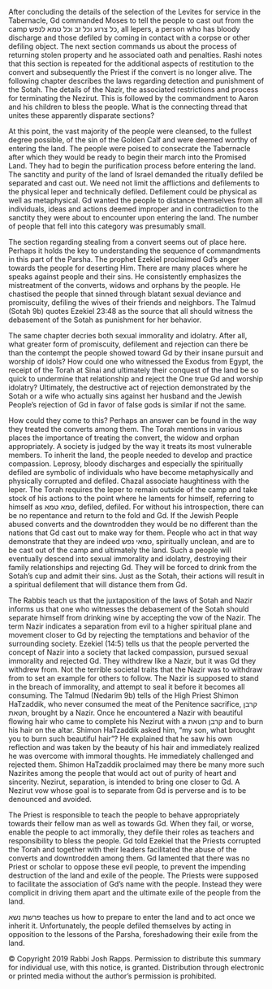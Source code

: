 After concluding the details of the selection of the Levites for service in the Tabernacle, Gd commanded Moses to tell the people to cast out from the camp כל צרוע וכל זב וכל טמא לנפש, all lepers, a person who has bloody discharge and those defiled by coming in contact with a corpse or other defiling object. The next section commands us about the process of returning stolen property and he associated oath and penalties. Rashi notes that this section is repeated for the additional aspects of restitution to the convert and subsequently the Priest if the convert is no longer alive. The following chapter describes the laws regarding detection and punishment of the Sotah. The details of the Nazir, the associated restrictions and process for terminating the Nezirut. This is followed by the commandment to Aaron and his children to bless the people. What is the connecting thread that unites these apparently disparate sections?

At this point, the vast majority of the people were cleansed, to the fullest degree possible, of the sin of the Golden Calf and were deemed worthy of entering the land.  The people were poised to consecrate the Tabernacle after which they would be ready to begin their march into the Promised Land. They had to begin the purification process before entering the land. The sanctity and purity of the land of Israel demanded the ritually defiled be separated and cast out. We need not limit the afflictions and defilements to the physical leper and technically defiled. Defilement could be physical as well as metaphysical. Gd wanted the people to distance themselves from all individuals, ideas and actions deemed improper and in contradiction to the sanctity they were about to encounter upon entering the land. The number of people that fell into this category was presumably small.  

The section regarding stealing from a convert seems out of place here. Perhaps it holds the key to understanding the sequence of commandments in this part of the Parsha. The prophet Ezekiel proclaimed Gd’s anger towards the people for deserting Him. There are many places where he speaks against people and their sins. He consistently emphasizes the mistreatment of the converts, widows and orphans by the people. He chastised the people that sinned through blatant sexual deviance and promiscuity, defiling the wives of their friends and neighbors. The Talmud (Sotah 9b) quotes Ezekiel 23:48 as the source that all should witness the debasement of the Sotah as punishment for her behavior. 

The same chapter decries both sexual immorality and idolatry. After all, what greater form of promiscuity, defilement and rejection can there be than the contempt the people showed toward Gd by their insane pursuit and worship of idols? How could one who witnessed the Exodus from Egypt, the receipt of the Torah at Sinai and ultimately their conquest of the land be so quick to undermine that relationship and reject the One true Gd and worship idolatry? Ultimately, the destructive act of rejection demonstrated by the Sotah or a wife who actually sins against her husband and the Jewish People’s rejection of Gd in favor of false gods is similar if not the same.  

How could they come to this? Perhaps an answer can be found in the way they treated the converts among them. The Torah mentions in various places the importance of treating the convert, the widow and orphan appropriately. A society is judged by the way it treats its most vulnerable members. To inherit the land, the people needed to develop and practice compassion. Leprosy, bloody discharges and especially the spiritually defiled are symbolic of individuals who have become metaphysically and physically corrupted and defiled. Chazal associate haughtiness with the leper. The Torah requires the leper to remain outside of the camp and take stock of his actions to the point where he laments for himself, referring to himself as טמא טמא, defiled, defiled. For without his introspection, there can be no repentance and return to the fold and Gd. If the Jewish People abused converts and the downtrodden they would be no different than the nations that Gd cast out to make way for them. People who act in that way demonstrate that they are indeed טמאי נפש, spiritually unclean, and are to be cast out of the camp and ultimately the land. Such a people will eventually descend into sexual immorality and idolatry, destroying their family relationships and rejecting Gd.  They will be forced to drink from the Sotah’s cup and admit their sins. Just as the Sotah, their actions will result in a spiritual defilement that will distance them from Gd.

The Rabbis teach us that the juxtaposition of the laws of Sotah and Nazir informs us that one who witnesses the debasement of the Sotah should separate himself from drinking wine by accepting the vow of the Nazir. The term Nazir indicates a separation from evil to a higher spiritual plane and movement closer to Gd by rejecting the temptations and behavior of the surrounding society. Ezekiel (14:5) tells us that the people perverted the concept of Nazir into a society that lacked compassion, pursued sexual immorality and rejected Gd. They withdrew like a Nazir, but it was Gd they withdrew from. Not the terrible societal traits that the Nazir was to withdraw from to set an example for others to follow. The Nazir is supposed to stand in the breach of immorality, and attempt to seal it before it becomes all consuming. The Talmud (Nedarim 9b) tells of the High Priest Shimon HaTzaddik, who never consumed the meat of the Penitence sacrifice, קרבן חטאת, brought by a Nazir. Once he encountered a Nazir with beautiful flowing hair who came to complete his Nezirut with a קרבן חטאת and to burn his hair on the altar. Shimon HaTzaddik asked him, “my son, what brought you to burn such beautiful hair”? He explained that he saw his own reflection and was taken by the beauty of his hair and immediately realized he was overcome with immoral thoughts. He immediately challenged and rejected them. Shimon HaTzaddik proclaimed may there be many more such Nazirites among the people that would act out of purity of heart and sincerity. Nezirut, separation, is intended to bring one closer to Gd. A Nezirut vow whose goal is to separate from Gd is perverse and is to be denounced and avoided.

The Priest is responsible to teach the people to behave appropriately towards their fellow man as well as towards Gd. When they fail, or worse, enable the people to act immorally, they defile their roles as teachers and responsibility to bless the people. Gd told Ezekiel that the Priests corrupted the Torah and together with their leaders facilitated the abuse of the converts and downtrodden among them. Gd lamented that there was no Priest or scholar to oppose these evil people, to prevent the impending destruction of the land and exile of the people. The Priests were supposed to facilitate the association of Gd’s name with the people. Instead they were complicit in driving them apart and the ultimate exile of the people from the land.

פרשת נשא teaches us how to prepare to enter the land and to act once we inherit it. Unfortunately, the people defiled themselves by acting in opposition to the lessons of the Parsha, foreshadowing their exile from the land.

© Copyright 2019 Rabbi Josh Rapps. Permission to distribute this summary for individual use, with this notice, is granted. Distribution through electronic or printed media without the author’s permission is prohibited.

